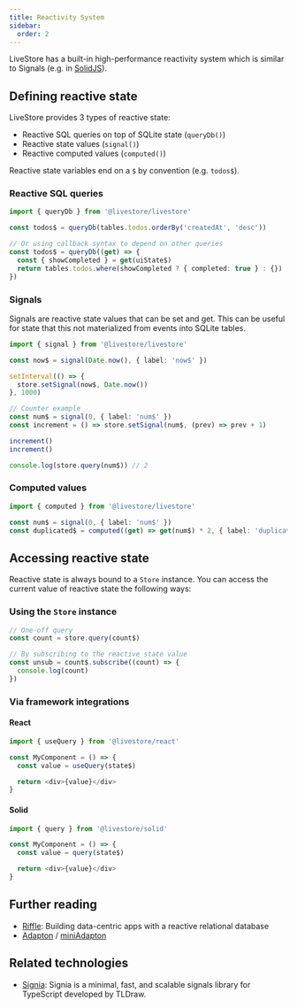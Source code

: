 ```yaml
---
title: Reactivity System
sidebar:
  order: 2
---
```


LiveStore has a built-in high-performance reactivity system which is similar to Signals (e.g. in [SolidJS](https://docs.solidjs.com/concepts/signals)).

## Defining reactive state

LiveStore provides 3 types of reactive state:
- Reactive SQL queries on top of SQLite state (`queryDb()`)
- Reactive state values (`signal()`)
- Reactive computed values (`computed()`)

Reactive state variables end on a `$` by convention (e.g. `todos$`).

### Reactive SQL queries

```ts
import { queryDb } from '@livestore/livestore'

const todos$ = queryDb(tables.todos.orderBy('createdAt', 'desc'))

// Or using callback syntax to depend on other queries
const todos$ = queryDb((get) => {
  const { showCompleted } = get(uiState$)
  return tables.todos.where(showCompleted ? { completed: true } : {})
})
```

### Signals

Signals are reactive state values that can be set and get. This can be useful for state that this not materialized from events into SQLite tables.

```ts
import { signal } from '@livestore/livestore'

const now$ = signal(Date.now(), { label: 'now$' })

setInterval(() => {
  store.setSignal(now$, Date.now())
}, 1000)

// Counter example
const num$ = signal(0, { label: 'num$' })
const increment = () => store.setSignal(num$, (prev) => prev + 1)

increment()
increment()

console.log(store.query(num$)) // 2
```

### Computed values

```ts
import { computed } from '@livestore/livestore'

const num$ = signal(0, { label: 'num$' })
const duplicated$ = computed((get) => get(num$) * 2, { label: 'duplicated$' })
```


## Accessing reactive state

Reactive state is always bound to a `Store` instance. You can access the current value of reactive state the following ways:

### Using the `Store` instance

```ts
// One-off query
const count = store.query(count$)

// By subscribing to the reactive state value
const unsub = count$.subscribe((count) => {
  console.log(count)
})
```

### Via framework integrations

#### React

```ts
import { useQuery } from '@livestore/react'

const MyComponent = () => {
  const value = useQuery(state$)

  return <div>{value}</div>
}
```

#### Solid

```ts
import { query } from '@livestore/solid'

const MyComponent = () => {
  const value = query(state$)

  return <div>{value}</div>
}
```

## Further reading

- [Riffle](https://riffle.systems/essays/prelude/): Building data-centric apps with a reactive relational database
- [Adapton](http://adapton.org/) / [miniAdapton](https://arxiv.org/pdf/1609.05337)

## Related technologies

- [Signia](https://signia.tldraw.dev/): Signia is a minimal, fast, and scalable signals library for TypeScript developed by TLDraw.
